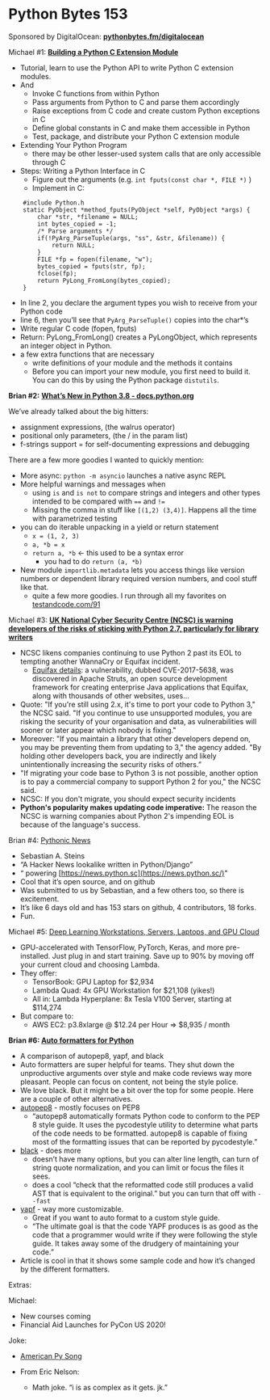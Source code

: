 # Python Bytes 153

Sponsored by DigitalOcean: [**pythonbytes.fm/digitalocean**](https://pythonbytes.fm/digitalocean)

Michael #1: [**Building a Python C Extension Module**](https://realpython.com/build-python-c-extension-module/)

- Tutorial, learn to use the Python API to write Python C extension modules.
- And
	- Invoke C functions from within Python
	- Pass arguments from Python to C and parse them accordingly
	- Raise exceptions from C code and create custom Python exceptions in C
	- Define global constants in C and make them accessible in Python
	- Test, package, and distribute your Python C extension module
- Extending Your Python Program
	- there may be other lesser-used system calls that are only accessible through C
- Steps: Writing a Python Interface in C
	- Figure out the arguments (e.g. `int fputs(const char *, FILE *)` )
	- Implement in C:

```
    #include Python.h
    static PyObject *method_fputs(PyObject *self, PyObject *args) {
        char *str, *filename = NULL;
        int bytes_copied = -1;
        /* Parse arguments */
        if(!PyArg_ParseTuple(args, "ss", &str, &filename)) {
            return NULL;
        }
        FILE *fp = fopen(filename, "w");
        bytes_copied = fputs(str, fp);
        fclose(fp);
        return PyLong_FromLong(bytes_copied);
    }
```

- In line 2, you declare the argument types you wish to receive from your Python code
- line 6, then you’ll see that `PyArg_ParseTuple()` copies into the char*’s
- Write regular C code (fopen, fputs)
- Return: PyLong_FromLong() creates a PyLongObject, which represents an integer object in Python. 
- a few extra functions that are necessary
	- write definitions of your module and the methods it contains
	- Before you can import your new module, you first need to build it. You can do this by using the Python package `distutils`.

**Brian #2:** [**What’s New in Python 3.8 - docs.python.org**](https://docs.python.org/3/whatsnew/3.8.html)

We’ve already talked about the big hitters:

- assignment expressions, (the walrus operator)
- positional only parameters, (the / in the param list)
- f-strings support = for self-documenting expressions and debugging

There are a few more goodies I wanted to quickly mention:
- More async: `python -m asyncio` launches a native async REPL
- More helpful warnings and messages when
	- using `is` and `is not` to compare strings and integers and other types intended to be compared with `==` and `!=`
	- Missing the comma in stuff like `[(1,2) (3,4)]`. Happens all the time with parametrized testing
- you can do iterable unpacking in a yield or return statement
	- `x = (1, 2, 3)`
	- `a, *b = x`
	- `return a, *b` <- this used to be a syntax error
		- you had to do `return (a, *b)`
- New module `importlib.metadata` lets you access things like version numbers or dependent library required version numbers, and cool stuff like that.
	- quite a few more goodies. I run through all my favorites on [testandcode.com/91](http://testandcode.com/91)

Michael #3: [**UK National Cyber Security Centre (NCSC) is warning developers of the risks of sticking with Python 2.7, particularly for library writers**](https://www.zdnet.com/article/uk-cybersecurity-agency-warns-devs-to-drop-python-2-due-to-looming-eol-security-risks/)

- NCSC likens companies continuing to use Python 2 past its EOL to tempting another WannaCry or Equifax incident.
	- [Equifax details](https://www.csoonline.com/article/3444488/equifax-data-breach-faq-what-happened-who-was-affected-what-was-the-impact.html): a vulnerability, dubbed CVE-2017-5638, was discovered in Apache Struts, an open source development framework for creating enterprise Java applications that Equifax, along with thousands of other websites, uses…
- Quote: "If you're still using 2.x, it's time to port your code to Python 3," the NCSC said. "If you continue to use unsupported modules, you are risking the security of your organisation and data, as vulnerabilities will sooner or later appear which nobody is fixing."
- Moreover: "If you maintain a library that other developers depend on, you may be preventing them from updating to 3," the agency added. "By holding other developers back, you are indirectly and likely unintentionally increasing the security risks of others.”
- "If migrating your code base to Python 3 is not possible, another option is to pay a commercial company to support Python 2 for you," the NCSC said.
- NCSC: If you don't migrate, you should expect security incidents
- **Python's popularity makes updating code imperative:** The reason the NCSC is warning companies about Python 2's impending EOL is because of the language's success.

Brian #4: [Pythonic News](https://github.com/sebst/pythonic-news)

- Sebastian A. Steins
- “A Hacker News lookalike written in Python/Django”
- “ powering [https://news.python.sc](https://news.python.sc/)"
- Cool that it’s open source, and on github
- Was submitted to us by Sebastian, and a few others too, so there is excitement.
- It’s like 6 days old and has 153 stars on github, 4 contributors, 18 forks.
- Fun. 

Michael #5: [Deep Learning Workstations, Servers, Laptops, and GPU Cloud](https://lambdalabs.com/)

- GPU-accelerated with TensorFlow, PyTorch, Keras, and more pre-installed. Just plug in and start training. Save up to 90% by moving off your current cloud and choosing Lambda.
- They offer:
    - TensorBook: GPU Laptop for $2,934
    - Lambda Quad: 4x GPU Workstation for $21,108  (yikes!)
    - All in: Lambda Hyperplane: 8x Tesla V100 Server, starting at $114,274
- But compare to: 
    - AWS EC2: p3.8xlarge @ $12.24 per Hour => $8,935 / month

**Brian #6: [Auto formatters for Python](https://medium.com/3yourmind/auto-formatters-for-python-8925065f9505)**

- A comparison of autopep8, yapf, and black
- Auto formatters are super helpful for teams. They shut down the unproductive arguments over style and make code reviews way more pleasant. People can focus on content, not being the style police.
- We love black. But it might be a bit over the top for some people. Here are a couple of other alternatives.
- [autopep8](https://github.com/hhatto/autopep8) - mostly focuses on PEP8
	- “autopep8 automatically formats Python code to conform to the PEP 8 style guide. It uses the pycodestyle utility to determine what parts of the code needs to be formatted. autopep8 is capable of fixing most of the formatting issues that can be reported by pycodestyle.”
- [black](https://github.com/psf/black) - does more
	- doesn’t have many options, but you can alter line length, can turn of string quote normalization, and you can limit or focus the files it sees.
	- does a cool “check that the reformatted code still produces a valid AST that is equivalent to the original.” but you can turn that off with `--fast`
- [yapf](https://github.com/google/yapf) - way more customizable. 
	- Great if you want to auto format to a custom style guide.
	- “The ultimate goal is that the code YAPF produces is as good as the code that a programmer would write if they were following the style guide. It takes away some of the drudgery of maintaining your code.”
- Article is cool in that it shows some sample code and how it’s changed by the different formatters.

Extras:

Michael:

- New courses coming
- Financial Aid Launches for PyCon US 2020!

Joke:

- [American Py Song](https://www.reddit.com/r/Python/comments/dfm2zv/american_py/)

- From Eric Nelson:
	- Math joke. “i is as complex as it gets. jk.”